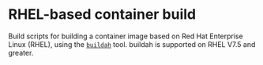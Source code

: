 # RHEL-based container build

Build scripts for building a container image based on Red Hat Enterprise Linux (RHEL), using the [`buildah`](https://github.com/containers/buildah) tool.  buildah is supported on RHEL V7.5 and greater.